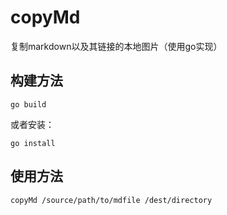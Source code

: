 # copyMd

复制markdown以及其链接的本地图片（使用go实现）

## 构建方法

```
go build
```

或者安装：

```
go install
```

## 使用方法

```
copyMd /source/path/to/mdfile /dest/directory
```

